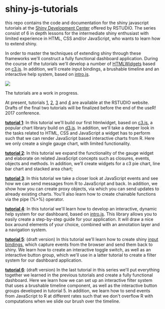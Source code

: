 # shiny-js-tutorials

this repo contains the code and documentation for the shiny javascript tutorials at the [Shiny Development Center](http://shiny.rstudio.com/tutorial/) offered by RSTUDIO. The series consist of 6 in depth lessons for the intermediate shiny enthusiast with limited experience in HTML, CSS and/or JavaScript, who wants to learn how to extend shiny. 

In order to master the techniques of extending shiny through these frameworks we'll construct a fully functional dashboard application. During the course of the tutorials we'll develop a number of [HTMLWidgets](http://www.htmlwidgets.org/) based on [c3.js](http://c3js.org/). In addition, we'll create input bindings, a brushable timeline and an interactive help system, based on [intro.js](http://introjs.com/).

<a href="https://frissdemo.shinyapps.io/FrissDashboard/"><img src="https://raw.githubusercontent.com/FrissAnalytics/shinyJsTutorials/master/tutorials/dashboard.png"></a>

The tutorials are a work in progress.

At present, tutorials [1](http://shiny.rstudio.com/tutorial/js-lesson1/), [2](http://shiny.rstudio.com/tutorial/js-lesson2/), [3](http://shiny.rstudio.com/tutorial/js-lesson3/) and [4](http://shiny.rstudio.com/tutorial/js-lesson4/) are available at the RSTUDIO website. Drafts of the final two tutorials will be finalized before the end of the useR! 2017 conference. 


**[tutorial 1](http://shiny.rstudio.com/tutorial/js-lesson1/)**: In this tutorial we'll build our first htmlwidget, based on [c3.js](http://c3js.org/), a popular chart library build on [d3.js](https://d3js.org/). In addition, we'll take a deeper look in the tasks related to HTML, CSS and JavaScript a widget has to perform such that we can render JavaScript based interactive charts from R. Here we only create a single gauge chart, with limited functionality.

**[tutorial 2](http://shiny.rstudio.com/tutorial/js-lesson2/)**: In this tutorial we expand the functionality of the gauge widget and elaborate on related JavaScript concepts such as closures, events, objects and methods. In addition, we’ll create widgets for a c3 pie chart, line bar chart and stacked area chart;

**[tutorial 3](http://shiny.rstudio.com/tutorial/js-lesson3/)**: In this tutorial we take a closer look at JavaScript events and see how we can send messages from R to JavaScript and back. In addition, we show how you can create proxy objects, via which you can send updates to already existing charts. You'll also learn how to create chainable functions via the pipe (%>%) operator.

**[tutorial 4](http://shiny.rstudio.com/tutorial/js-lesson4/)**: In this tutorial we'll learn how to develop an interactive, dynamic help system for our dashboard, based on [intro.js](http://introjs.com/). This library allows you to easily create a step-by-step guide for your application. It will draw a nice box around elements of your choice, combined with an annotation layer and a navigation system. 

**[tutorial 5](https://github.com/FrissAnalytics/shinyJsTutorials/blob/master/tutorials/tutorial_05.Rmd)**: (draft version) In this tutorial we'll learn how to create shiny [input bindings](http://shiny.rstudio.com/articles/building-inputs.html), which capture events from the browser and send them back to shiny. We learn how to create an interactive toggle switch, as well as an interactive button group, which we'll use in a latter tutorial to create a filter system for our dashboard application. 

**[tutorial 6](https://github.com/FrissAnalytics/shinyJsTutorials/blob/master/tutorials/tutorial_06.Rmd)**: (draft version) In the last tutorial in this series we'll put everything together we learned in the previous tutorials and create a fully functional dashboard. Here we learn how we can set up an interactive filter system that uses a brushable timeline component, as well as the interactive button groups developed in tutorial 5. In addition, we learn how to send events from JavaScript to R at different rates such that we don't overflow R with computations when we slide our brush over the timeline.
